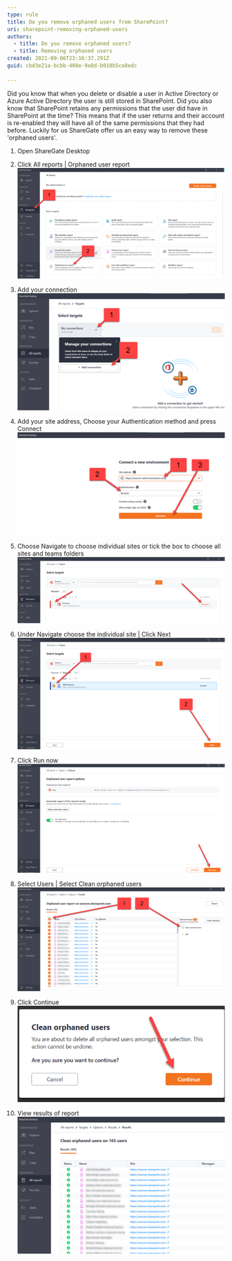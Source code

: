 ```yaml
---
type: rule
title: Do you remove orphaned users from SharePoint?
uri: sharepoint-removing-orphaned-users
authors:
  - title: Do you remove orphaned users?
  - title: Removing orphaned users
created: 2021-09-06T23:16:37.291Z
guid: cbd3e21a-bcbb-408e-9e8d-b010b5ce8edc

---
```


Did you know that when you delete or disable a user in Active Directory or Azure Active Directory the user is still stored in SharePoint.  Did you also know that SharePoint retains any permissions that the user did have in SharePoint at the time?  This means that if the user returns and their account is re-enabled they will have all of the same permissions that they had before.  Luckily for us ShareGate offer us an easy way to remove these 'orphaned users'.

<!--endintro-->

1. Open ShareGate Desktop

2. Click All reports | Orphaned user report
  ![Figure: Orphaned user report](step2-orphaneduser.png "Figure: Open orphaned user report")
      
3. Add your connection
  ![Figure: Add connection](step3-orphaneduser.png "Add your connection")

4. Add your site address, Choose your Authentication method and press Connect
  ![Figure: Connect to your environment](step4-orphaneduser.png "Connect to your enviroment")

5. Choose Navigate to choose individual sites or tick the box to choose all sites and teams folders
  ![Figure: Choose navigate or tick](step5-orphaneduser.png)

6. Under Navigate choose the individual site | Click Next
  ![Figure: Choose site](step6-orphaneduser.png)

7. Click Run now
  ![Figure: Choose Run now](step7-orphaneduser.png "Run Now")

8. Select Users | Select Clean orphaned users
  ![Figure: Clean orphaned users](step8-orphaneduser.png "Clean orphaned users")

9. Click Continue
  ![Figure: Continue](step9-orphaneduser.png "Continue")

10. View results of report
  ![Figure: Report Results](step10-orphaneduser.png)
